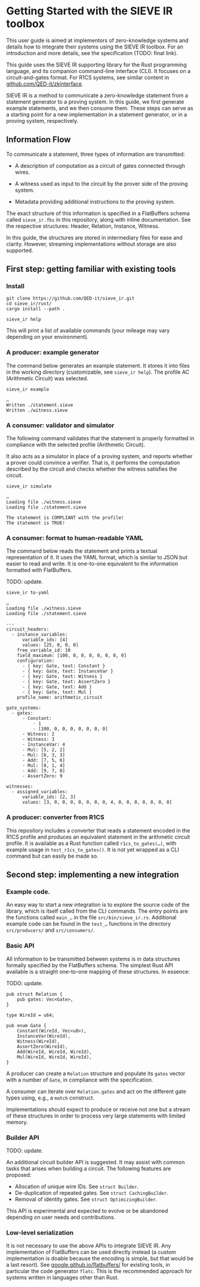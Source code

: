 # Getting Started with the SIEVE IR toolbox

This user guide is aimed at implementors of zero-knowledge systems and details how to integrate their systems using the SIEVE IR toolbox. For an introduction and more details, see the specification (TODO: final link).

This guide uses the SIEVE IR supporting library for the Rust programming language, and its companion command-line interface (CLI). It focuses on a circuit-and-gates format. For R1CS systems, see similar content in [github.com/QED-it/zkinterface](https://github.com/QED-it/zkinterface).

SIEVE IR is a method to communicate a zero-knowledge statement from a statement generator to a proving system. In this guide, we first generate example statements, and we then consume them. These steps can serve as a starting point for a new implementation in a statement generator, or in a proving system, respectively.

## Information Flow

To communicate a statement, three types of information are transmitted:

- A description of computation as a circuit of gates connected through wires.

- A witness used as input to the circuit by the prover side of the proving system.

- Metadata providing additional instructions to the proving system.

The exact structure of this information is specified in a FlatBuffers schema called `sieve_ir.fbs` in this repository, along with inline documentation. See the respective structures: Header, Relation, Instance, Witness.

In this guide, the structures are stored in intermediary files for ease and clarity. However, streaming implementations without storage are also supported.

## First step: getting familiar with existing tools

### Install

    git clone https://github.com/QED-it/sieve_ir.git
    cd sieve_ir/rust/
    cargo install --path .
    
    sieve_ir help

This will print a list of available commands (your mileage may vary depending on your environment).


### A producer: example generator

The command below generates an example statement. It stores it into files in the working directory (customizable, see `sieve_ir help`). The profile AC (Arithmetic Circuit) was selected.

    sieve_ir example

    …
    Written ./statement.sieve
    Written ./witness.sieve


### A consumer: validator and simulator

The following command validates that the statement is properly formatted in compliance with the selected profile (Arithmetic Circuit).

It also acts as a simulator in place of a proving system, and reports whether a prover could convince a verifier. That is, it performs the computation described by the circuit and checks whether the witness satisfies the circuit.

    sieve_ir simulate
    
    …
    Loading file ./witness.sieve
    Loading file ./statement.sieve
    
    The statement is COMPLIANT with the profile!
    The statement is TRUE!


### A consumer: format to human-readable YAML

The command below reads the statement and prints a textual representation of it. It uses the YAML format, which is similar to JSON but easier to read and write. It is one-to-one equivalent to the information formatted with FlatBuffers.

TODO: update.

    sieve_ir to-yaml

    …
    Loading file ./witness.sieve
    Loading file ./statement.sieve

    ---
    circuit_headers:
      - instance_variables:
          variable_ids: [4]
          values: [25, 0, 0, 0]
        free_variable_id: 10
        field_maximum: [100, 0, 0, 0, 0, 0, 0, 0]
        configuration:
          - { key: Gate, text: Constant }
          - { key: Gate, text: InstanceVar }
          - { key: Gate, text: Witness }
          - { key: Gate, text: AssertZero }
          - { key: Gate, text: Add }
          - { key: Gate, text: Mul }
        profile_name: arithmetic_circuit
    
    gate_systems:
      - gates:
          - Constant:
              - 1
              - [100, 0, 0, 0, 0, 0, 0, 0]
          - Witness: 2
          - Witness: 3
          - InstanceVar: 4
          - Mul: [5, 2, 2]
          - Mul: [6, 3, 3]
          - Add: [7, 5, 6]
          - Mul: [8, 1, 4]
          - Add: [9, 7, 8]
          - AssertZero: 9
    
    witnesses:
      - assigned_variables:
          variable_ids: [2, 3]
          values: [3, 0, 0, 0, 0, 0, 0, 0, 4, 0, 0, 0, 0, 0, 0, 0]


### A producer: converter from R1CS

This repository includes a converter that reads a statement encoded in the R1CS profile and produces an equivalent statement in the arithmetic circuit profile. It is available as a Rust function called `r1cs_to_gates(…)`, with example usage in `test_r1cs_to_gates()`. It is not yet wrapped as a CLI command but can easily be made so.


## Second step: implementing a new integration

### Example code.

An easy way to start a new integration is to explore the source code of the library, which is itself called from the CLI commands. The entry points are the functions called `main_…` in the file `src/bin/sieve_ir.rs`.  Additional example code can be found in the `test_…` functions in the directory `src/producers/` and `src/consumers/`.

### Basic API

All information to be transmitted between systems is in data structures formally specified by the FlatBuffers schema. The simplest Rust API available is a straight one-to-one mapping of these structures. In essence:

TODO: update.

    pub struct Relation {
        pub gates: Vec<Gate>,
    }

    type WireId = u64;
    
    pub enum Gate {
        Constant(WireId, Vec<u8>),
        InstanceVar(WireId),
        Witness(WireId),
        AssertZero(WireId),
        Add(WireId, WireId, WireId),
        Mul(WireId, WireId, WireId),
    }

A producer can create a `Relation` structure and populate its `gates` vector with a number of `Gate`, in compliance with the specification.

A consumer can iterate over `Relation.gates` and act on the different gate types using, e.g., a `match` construct.

Implementations should expect to produce or receive not one but a stream of these structures in order to process very large statements with limited memory.


### Builder API

TODO: update.

An additional circuit builder API is suggested. It may assist with common tasks that arises when building a circuit. The following features are proposed:
- Allocation of unique wire IDs. See `struct Builder`.
- De-duplication of repeated gates. See `struct CachingBuilder`.
- Removal of identity gates. See `struct OptimizingBuilder`.

This API is experimental and expected to evolve or be abandoned depending on user needs and contributions.


### Low-level serialization

It is not necessary to use the above APIs to integrate SIEVE IR. Any implementation of FlatBuffers can be used directly instead (a custom implementation is doable because the encoding is simple, but that would be a last resort). See [google.github.io/flatbuffers/](https://google.github.io/flatbuffers/) for existing tools, in particular the code generator `flatc`. This is the recommended approach for systems written in languages other than Rust.
